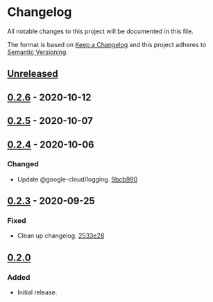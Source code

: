# Changelog

All notable changes to this project will be documented in this file.

The format is based on [Keep a Changelog](http://keepachangelog.com/)
and this project adheres to [Semantic Versioning](http://semver.org/).

## [Unreleased](https://github.com/atomist-skills/skill-logging/compare/0.2.6...HEAD)

## [0.2.6](https://github.com/atomist-skills/skill-logging/compare/0.2.5...0.2.6) - 2020-10-12

## [0.2.5](https://github.com/atomist-skills/skill-logging/compare/0.2.4...0.2.5) - 2020-10-07

## [0.2.4](https://github.com/atomist-skills/skill-logging/compare/0.2.3...0.2.4) - 2020-10-06

### Changed

-   Update @google-cloud/logging. [9bcb990](https://github.com/atomist-skills/skill-logging/commit/9bcb99021f119ac2ce738b6454ae661603d03940)

## [0.2.3](https://github.com/atomist-skills/skill-logging/compare/0.2.2...0.2.3) - 2020-09-25

### Fixed

-   Clean up changelog. [2533e28](https://github.com/atomist-skills/skill-logging/commit/2533e28282be26cf39c015d754b36ff2cba5ac58)

## [0.2.0](https://github.com/atomist-skills/skill-logging/tree/0.2.0)

### Added

-   Initial release.
